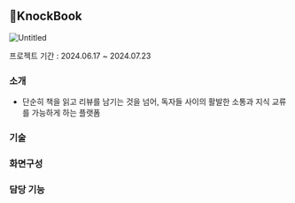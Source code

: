 ## 📖KnockBook
![Untitled](https://github.com/user-attachments/assets/e48343f9-4572-4cc9-9f18-2b036462df1d)

<p>프로젝트 기간 : 2024.06.17 ~ 2024.07.23</p>

### 소개
- 단순히 책을 읽고 리뷰를 남기는 것을 넘어, 독자들 사이의 활발한 소통과 지식 교류를 가능하게 하는 플랫폼

### 기술

### 화면구성

### 담당 기능

